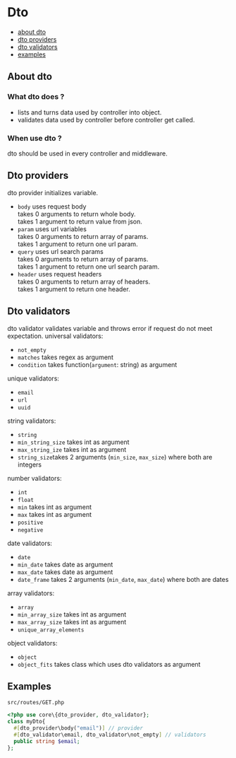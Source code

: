 # Dto
- [about dto](#about-dto)
- [dto providers](#dto-providers)
- [dto validators](#dto-validators)
- [examples](#examples)

## About dto
### What dto does ?
- lists and turns data used by controller into object.
- validates data used by controller before controller get called.

### When use dto ?
dto should be used in every controller and middleware.

## Dto providers
dto provider initializes variable.
- `body` uses request body\
  takes 0 arguments to return whole body.\
  takes 1 argument to return value from json.
- `param` uses url variables\
  takes 0 arguments to return array of params.\
  takes 1 argument to return one url param.
- `query` uses url search params\
  takes 0 arguments to return array of params.\
  takes 1 argument to return one url search param.
- `header` uses request headers\
  takes 0 arguments to return array of headers.\
  takes 1 argument to return one header.

## Dto validators
dto validator validates variable and throws error if request do not meet expectation.
universal validators:
- `not_empty`
- `matches` takes regex as argument
- `condition` takes function(`argument`: string) as argument

unique validators:
- `email`
- `url`
- `uuid`

string validators:
- `string`
- `min_string_size` takes int as argument
- `max_string_ize` takes int as argument
- `string_size`takes 2 arguments (`min_size`, `max_size`) where both are integers

number validators:
- `int`
- `float`
- `min` takes int as argument
- `max` takes int as argument
- `positive`
- `negative`

date validators:
- `date`
- `min_date` takes date as argument
- `max_date` takes date as argument
- `date_frame` takes 2 arguments (`min_date`, `max_date`) where both are dates

array validators:
- `array`
- `min_array_size` takes int as argument
- `max_array_size` takes int as argument
- `unique_array_elements`

object validators:
- `object`
- `object_fits` takes class which uses dto validators as argument

## Examples

`src/routes/GET.php`
```php
<?php use core\{dto_provider, dto_validator};
class myDto{
  #[dto_provider\body("email")] // provider
  #[dto_validator\email, dto_validator\not_empty] // validators
  public string $email;
};
```